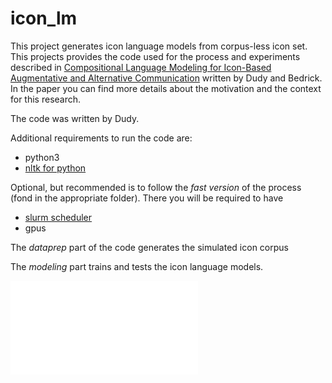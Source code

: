 # icon_lm
This project generates icon language models from corpus-less icon set. This projects provides the code used for the process and experiments described in [Compositional Language Modeling for Icon-Based Augmentative and Alternative Communication](http://www.aclweb.org/anthology/W18-3404) written by Dudy and Bedrick. In the paper you can find more details about the motivation and the context for this research.

The code was written by Dudy.

Additional requirements to run the code are:
  * python3
  * [nltk for python](http://www.nltk.org)

Optional, but recommended is to follow the *fast version* of the process (fond in the appropriate folder). There you will be required to have 
 * [slurm scheduler](https://slurm.schedmd.com)
 * gpus
 
 The *dataprep* part of the code generates the simulated icon corpus
 
 The *modeling* part trains and tests the icon language models.
 
 ![](images/image.pdf)
